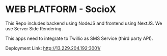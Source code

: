 # WEB PLATFORM - SocioX

This Repo includes backend using NodeJS and frontend using NextJS. We use Server Side Rendering.

This apps need to integrate to Twillio as SMS Service (third party API).

Deployment Link:
http://13.229.204.192:3001/
